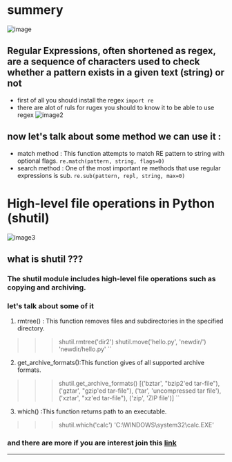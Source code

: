 
# summery
![image](https://www.fellow-consulting.com/wp-content/uploads/2020/04/1_zW_Q1yUS4BJNVL6ibA6Q5Q.jpeg)


## Regular Expressions, often shortened as regex, are a sequence of characters used to check whether a pattern exists in a given text (string) or not
-  first of all you should install the regex 
`` import re ``
- there are alot of ruls for rugex you should to know it to be able to use regex 
![image2](https://twiki.org/p/pub/Codev/TWikiPresentation2013x03x07/regex-example-2.png)
## now let's talk about some method we can use it :
- match method : This function attempts to match RE pattern to string with optional flags.
``
re.match(pattern, string, flags=0)
``
- search method : One of the most important re methods that use regular expressions is sub. 
``
re.sub(pattern, repl, string, max=0)
``



# High-level file operations in Python (shutil)
![image3](https://i.ytimg.com/vi/hSTw7CAWRpo/mqdefault.jpg)
## what is shutil ???
### The shutil module includes high-level file operations such as copying and archiving.
### let's talk about some of it
1. rmtree() : This function removes files and subdirectories in the specified directory.


>>> shutil.rmtree('dir2')
>>> shutil.move('hello.py', 'newdir/')
'newdir/hello.py'
``



2. get_archive_formats():This function gives of all supported archive formats.

>>> shutil.get_archive_formats()
[('bztar', "bzip2'ed tar-file"), ('gztar', "gzip'ed tar-file"), ('tar', 'uncompressed tar file'), ('xztar', "xz'ed tar-file"), ('zip', 'ZIP file')]
``
3. which() :This function returns path to an executable.
>>> shutil.which('calc')
'C:\\WINDOWS\\system32\\calc.EXE'


### and there are more if you are interest join this [link](https://pymotw.com/3/shutil/)

---
